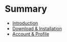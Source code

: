# Summary

* [Introduction](README.md)
* [Download & Installation](chapter1.md)
* [Account & Profile](supported-devices.md)

